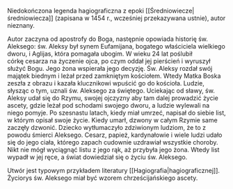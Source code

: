 Niedokończona legenda hagiograficzna z epoki [[Średniowiecze|średniowiecza]] (zapisana w 1454 r., wcześniej przekazywana ustnie), autor nieznany.

Autor zaczyna od apostrofy do Boga, następnie opowiada historię św. Aleksego:
św. Aleksy był synem Eufamijana, bogatego właściciela wielkiego dworu, i Aglijas, która pomagała ubogim. W wieku 24 lat poślubił córkę cesarza na życzenie ojca, po czym oddał jej pierścień i wyruszył służyć Bogu. Jego żona wspierała jego decyzję. 
Św. Aleksy rozdał swój majątek biednym i leżał przed zamkniętym kościołem. Wtedy Matka Boska zeszła z obrazu i kazała klucznikowi wpuścić go do kościoła. Ludzie, słysząc o tym, uznali św. Aleksego za świętego.
Uciekając od sławy, św. Aleksy udał się do Rzymu, swojej ojczyzny aby tam dalej prowadzić życie ascety, gdzie leżał pod schodami swojego dworu, a ludzie wylewali na niego pomyje. Po szesnastu latach, kiedy miał umrzeć, napisał do siebie list, w którym opisał swoje życie.
Kiedy umarł, dzwony w całym Rzymie same zaczęły dzwonić. Dziecko wytłumaczyło zdziwionym ludziom, że to z powodu śmierci Aleksego. Cesarz, papież, kardynałowie i wiele ludzi udało się do jego ciała, którego zapach cudownie uzdrawiał wszystkie choroby. Nikt nie mógł wyciągnąć listu z jego rąk, aż przybyła jego żona. Wtedy list wypadł w jej ręce, a świat dowiedział się o życiu św. Aleksego.

Utwór jest typowym przykładem literatury [[Hagiografia|hagiograficznej]]. Życiorys św. Aleksego miał być wzorem chrześcijańskiego ascety.